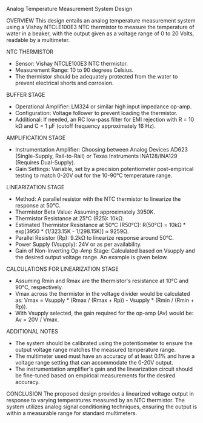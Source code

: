 Analog Temperature Measurement System Design

OVERVIEW
This design entails an analog temperature measurement system using a Vishay NTCLE100E3 NTC thermistor to measure the temperature of water in a beaker, with the output given as a voltage range of 0 to 20 Volts, readable by a multimeter.

NTC THERMISTOR
- Sensor: Vishay NTCLE100E3 NTC thermistor.
- Measurement Range: 10 to 90 degrees Celsius.
- The thermistor should be adequately protected from the water to prevent electrical shorts and corrosion.

BUFFER STAGE
- Operational Amplifier: LM324 or similar high input impedance op-amp.
- Configuration: Voltage follower to prevent loading the thermistor.
- Additional: If needed, an RC low-pass filter for EMI rejection with R = 10 kΩ and C = 1 µF (cutoff frequency approximately 16 Hz).

AMPLIFICATION STAGE
- Instrumentation Amplifier: Choosing between Analog Devices AD623 (Single-Supply, Rail-to-Rail) or Texas Instruments INA128/INA129 (Requires Dual-Supply).
- Gain Settings: Variable, set by a precision potentiometer post-empirical testing to match 0-20V out for the 10-90°C temperature range.

LINEARIZATION STAGE
- Method: A parallel resistor with the NTC thermistor to linearize the response at 50°C.
- Thermistor Beta Value: Assuming approximately 3950K.
- Thermistor Resistance at 25°C (R25): 10kΩ.
- Estimated Thermistor Resistance at 50°C (R50°C): 
  R(50°C) = 10kΩ * exp[3950 * (1/323.15K - 1/298.15K)] ≈ 9259Ω.
- Parallel Resistor (Rp): 9.2kΩ to linearize response around 50°C.
- Power Supply (Vsupply): 24V or as per availability.
- Gain of Non-Inverting Op-Amp Stage: Calculated based on Vsupply and the desired output voltage range. An example is given below.

CALCULATIONS FOR LINEARIZATION STAGE
- Assuming Rmin and Rmax are the thermistor's resistance at 10°C and 90°C, respectively.
- Vmax across the thermistor in the voltage divider would be calculated as:
  Vmax = Vsupply * (Rmax / (Rmax + Rp)) - Vsupply * (Rmin / (Rmin + Rp)).
- With Vsupply selected, the gain required for the op-amp (Av) would be:
  Av = 20V / Vmax.

ADDITIONAL NOTES
- The system should be calibrated using the potentiometer to ensure the output voltage range matches the measured temperature range.
- The multimeter used must have an accuracy of at least 0.1% and have a voltage range setting that can accommodate the 0-20V output.
- The instrumentation amplifier's gain and the linearization circuit should be fine-tuned based on empirical measurements for the desired accuracy.

CONCLUSION
The proposed design provides a linearized voltage output in response to varying temperatures measured by an NTC thermistor. The system utilizes analog signal conditioning techniques, ensuring the output is within a measurable range for standard multimeters.